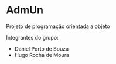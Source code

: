 # AdmUn
Projeto de programação orientada a objeto

Integrantes do grupo:
- Daniel Porto de Souza
- Hugo Rocha de Moura

